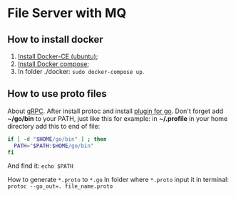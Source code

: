 File Server with MQ
=

How to install docker
---

 1. [Install Docker-CE (ubuntu)](https://docs.docker.com/install/linux/docker-ce/ubuntu/);
 2. [Install Docker compose](https://docs.docker.com/compose/install/);
 3. In folder ./docker: `sudo docker-compose up`.

How to use proto files
---
About [gRPC](https://grpc.io/docs/). 
After install protoc and install [plugin for go](https://github.com/golang/protobuf).
Don't forget add **~/go/bin** to your PATH, just like this for example: in **~/.profile** in your home directory add this to end of file:
```bash
if [ -d "$HOME/go/bin" ] ; then
  PATH="$PATH:$HOME/go/bin"
fi
``` 
And find it: `echo $PATH`

How to generate `*.proto` to `*.go` In folder where `*.proto` input it in terminal: `protoc --go_out=. file_name.proto`
 